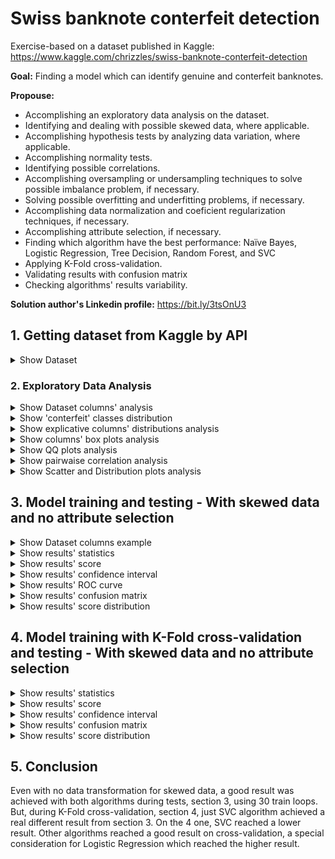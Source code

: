 # Swiss banknote conterfeit detection

Exercise-based on a dataset published in Kaggle: https://www.kaggle.com/chrizzles/swiss-banknote-conterfeit-detection

**Goal:** Finding a model which can identify genuine and conterfeit banknotes.

**Propouse:**

 - Accomplishing an exploratory data analysis on the dataset.
 - Identifying and dealing with possible skewed data, where applicable.
 - Accomplishing hypothesis tests by analyzing data variation, where applicable.
 - Accomplishing normality tests.
 - Identifying possible correlations.
 - Accomplishing oversampling or undersampling techniques to solve possible imbalance problem, if necessary.
 - Solving possible overfitting and underfitting problems, if necessary.
 - Accomplishing data normalization and coeficient regularization techniques, if necessary.
 - Accomplishing attribute selection, if necessary.
 - Finding which algorithm have the best performance: Naïve Bayes, Logistic Regression, Tree Decision, Random Forest, and SVC
 - Applying K-Fold cross-validation.
 - Validating results with confusion matrix
 - Checking algorithms' results variability.

**Solution author's Linkedin profile:** https://bit.ly/3tsOnU3

## 1. Getting dataset from Kaggle by API

<details><summary>Show Dataset</summary>
<p align="center">
  <img src="https://github.com/TheVini/DataScience/blob/master/classification/swiss_banknote/src/Image_001.png" width="350">
</p>
</details>

### 2. Exploratory Data Analysis

<details><summary>Show Dataset columns' analysis</summary>
<ul>
<li> By getting "non-null" results below, it proves that there is no null data, so there is no need to delete elements/columns or to add data by interpolation.
<li> The data below proves that some normalization technique is needed on explicative variables and they are also continuous.
</ul>
<p align="center">
  <img src="https://github.com/TheVini/DataScience/blob/master/classification/swiss_banknote/src/Image_002.png" height="200">
  <img src="https://github.com/TheVini/DataScience/blob/master/classification/swiss_banknote/src/Image_003.png" height="200">
</p>
</details>

<details><summary>Show 'conterfeit' classes distribution</summary>
<ul>
<li> The response variable, 'conterfeit', is perfect balanced between its classes. So there is no need of using undersampling or oversampling techniques.
</ul>
<p align="center">
  <img src="https://github.com/TheVini/DataScience/blob/master/classification/swiss_banknote/src/Image_004.png" height="15">
</p>
</details>

<details><summary>Show explicative columns' distributions analysis</summary>
<ul>
<li> The distribution graphics below also proves that data normalization is need to some explicative variables, as well as, it shows some different kind of distributions: bimodal, normal, left and tight skewed.
</ul>
<p align="center">
  <img src="https://github.com/TheVini/DataScience/blob/master/classification/swiss_banknote/src/Image_005.png" width="850">
</p>
</details>

<details><summary>Show columns' box plots analysis</summary>
<ul>
<li> The box plots below detail q few outliers.
</ul>
<p align="center">
  <img src="https://github.com/TheVini/DataScience/blob/master/classification/swiss_banknote/src/Image_006.png" width="850">
</p>
</details>

<details><summary>Show QQ plots analysis</summary>
<ul>
<li> About data normality, some deatils are described below by QQ plots with alpha adjusted to 5%.
</ul>
<p align="center">
  <img src="https://github.com/TheVini/DataScience/blob/master/classification/swiss_banknote/src/Image_007.png" width="850">
</p>
</details>

<details><summary>Show pairwaise correlation analysis</summary>
<p>From the heatmap of Pearson correlation described below, it can be extracted some conclusios when compare all variables to "conterfeit". According to Evans (1996 - "Evans JD (1996) Straight forward statistics for the behavioral sciences. Brooks/Cole Pub. Co, Pacific Grove", also http://leg.ufpr.br/~silvia/CE003/node74.html - in portuguese) classification for Pearson correlation, follow below the conclusions about the correlation between all variables and variable "conterfeit":</p>
<ul>
<li> Very strong: Diagonal
<li> Strong: Bottom
<li> Moderate: Left, Right, Top
<li> Very weak: Lenght
</ul>
<p align="center">
  <img src="https://github.com/TheVini/DataScience/blob/master/classification/swiss_banknote/src/Image_008.png" width="450">
</p>
</details>

<details><summary>Show Scatter and Distribution plots analysis</summary>
<ul>
<li> In addition, the Scatter and Distributions plot below show that variable "Diagonal" strongly explain the variable "conterfeit".
</ul>
<p align="center">
  <img src="https://github.com/TheVini/DataScience/blob/master/classification/swiss_banknote/src/Image_009.png" width="750">
</p>
</details>

## 3. Model training and testing - With skewed data and no attribute selection

<details><summary>Show Dataset columns example</summary>
<p>Explicative variables (left image) and response variable (right image)</p>
<p align="center">
  <img src="https://github.com/TheVini/DataScience/blob/master/classification/swiss_banknote/src/Image_010.png" height="150">
  <img src="https://github.com/TheVini/DataScience/blob/master/classification/swiss_banknote/src/Image_011.png" height="150">
</p>
</details>

<details><summary>Show results' statistics</summary>
<p align="center">
  <img src="https://github.com/TheVini/DataScience/blob/master/classification/swiss_banknote/src/Image_012.png" height="250">
</p>
</details>

<details><summary>Show results' score</summary>
<p align="center">
  <img src="https://github.com/TheVini/DataScience/blob/master/classification/swiss_banknote/src/Image_013.png" height="250">
</p>
</details>

<details><summary>Show results' confidence interval</summary>
<p align="center">
  <img src="https://github.com/TheVini/DataScience/blob/master/classification/swiss_banknote/src/Image_014.png" width="350">
</p>
</details>

<details><summary>Show results' ROC curve</summary>
<p align="center">
  <img src="https://github.com/TheVini/DataScience/blob/master/classification/swiss_banknote/src/Image_015.png" height="150">
</p>
</details>

<details><summary>Show results' confusion matrix</summary>
<p align="center">
  <img src="https://github.com/TheVini/DataScience/blob/master/classification/swiss_banknote/src/Image_016.png" height="150">
</p>
</details>

<details><summary>Show results' score distribution</summary>
<p align="center">
  <img src="https://github.com/TheVini/DataScience/blob/master/classification/swiss_banknote/src/Image_017.png" height="150">
</p>
</details>

## 4. Model training with K-Fold cross-validation and testing - With skewed data and no attribute selection

<details><summary>Show results' statistics</summary>
<p align="center">
  <img src="https://github.com/TheVini/DataScience/blob/master/classification/swiss_banknote/src/Image_018.png" height="250">
</p>
</details>

<details><summary>Show results' score</summary>
<p align="center">
  <img src="https://github.com/TheVini/DataScience/blob/master/classification/swiss_banknote/src/Image_019.png" height="250">
</p>
</details>

<details><summary>Show results' confidence interval</summary>
<p align="center">
  <img src="https://github.com/TheVini/DataScience/blob/master/classification/swiss_banknote/src/Image_020.png" width="350">
</p>
</details>

<details><summary>Show results' confusion matrix</summary>
<p align="center">
  <img src="https://github.com/TheVini/DataScience/blob/master/classification/swiss_banknote/src/Image_021.png" height="150">
</p>
</details>

<details><summary>Show results' score distribution</summary>
<p align="center">
  <img src="https://github.com/TheVini/DataScience/blob/master/classification/swiss_banknote/src/Image_022.png" height="150">
</p>
</details>

## 5. Conclusion

Even with no data transformation for skewed data, a good result was achieved with both algorithms during tests, section 3, using 30 train loops. But, during K-Fold cross-validation, section 4, just SVC algorithm achieved a real different result from section 3. On the 4 one, SVC reached a lower result. Other algorithms reached a good result on cross-validation, a special consideration for Logistic Regression which reached the higher result.
